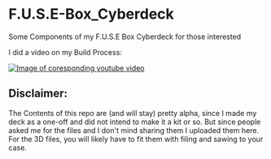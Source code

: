 # F.U.S.E-Box_Cyberdeck
Some Components of my F.U.S.E Box Cyberdeck for those interested

I did a video on my Build Process:

[![Image of coresponding youtube video](https://img.youtube.com/vi/zdqot8xYeFM/0.jpg)](https://www.youtube.com/watch?v=Yzdqot8xYeFM)

## Disclaimer:
The Contents of this repo are (and will stay) pretty alpha, since I made my deck as a one-off and did not intend to make it a kit or so.
But since people asked me for the files and I don't mind sharing them I uploaded them here.
For the 3D files, you will likely have to fit them with filing and sawing to your case.
